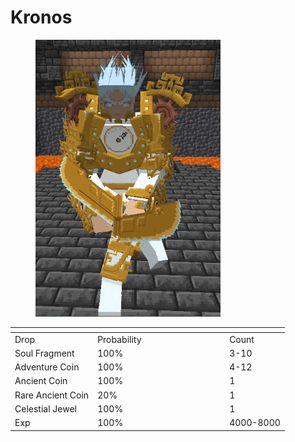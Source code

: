 # Kronos

<figure><img src="../../../../.gitbook/assets/image (4) (1) (1).png" alt="" width="296"><figcaption></figcaption></figure>

<table data-header-hidden><thead><tr><th></th><th width="197"></th><th></th></tr></thead><tbody><tr><td>Drop</td><td>Probability</td><td>Count</td></tr><tr><td>Soul Fragment</td><td>100%</td><td>3-10</td></tr><tr><td>Adventure Coin</td><td>100%</td><td>4-12</td></tr><tr><td>Ancient Coin</td><td>100%</td><td>1</td></tr><tr><td>Rare Ancient Coin</td><td>20%</td><td>1</td></tr><tr><td>Celestial Jewel</td><td>100%</td><td>1</td></tr><tr><td>Exp</td><td>100%</td><td>4000-8000</td></tr></tbody></table>
